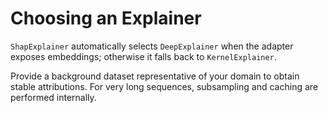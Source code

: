 # Choosing an Explainer

`ShapExplainer` automatically selects `DeepExplainer` when the adapter exposes
embeddings; otherwise it falls back to `KernelExplainer`.

Provide a background dataset representative of your domain to obtain stable
attributions. For very long sequences, subsampling and caching are performed
internally.
